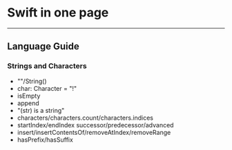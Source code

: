# Swift in one page
---

## Language Guide

### Strings and Characters
  - ""/String()
  - char: Character = "!"
  - isEmpty
  - append
  - "\(str) is a string"
  - characters/characters.count/characters.indices
  - startIndex/endIndex successor/predecessor/advanced
  - insert/insertContentsOf/removeAtIndex/removeRange
  - hasPrefix/hasSuffix
